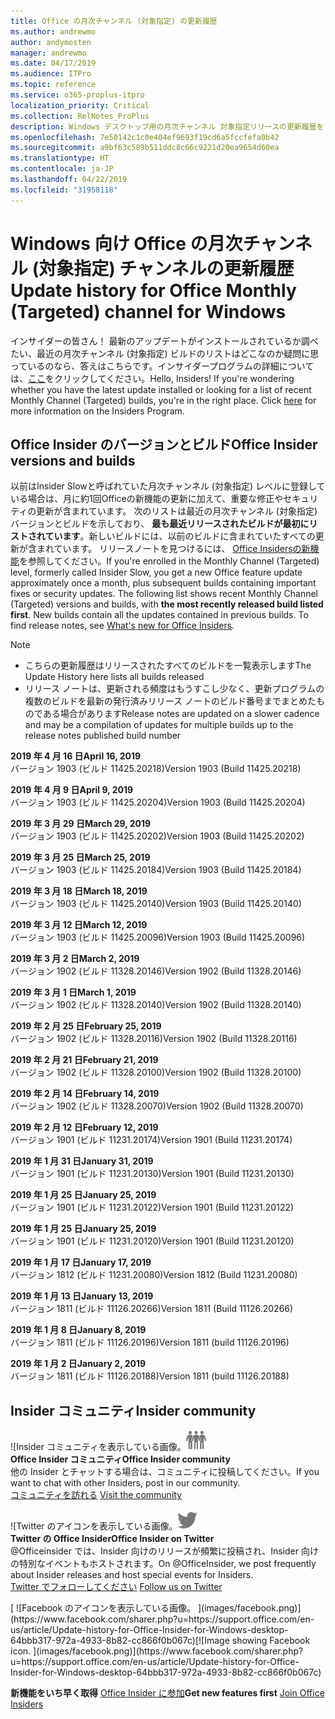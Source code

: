 ```yaml
---
title: Office の月次チャンネル (対象指定) の更新履歴
ms.author: andrewmo
author: andymosten
manager: andrewmo
ms.date: 04/17/2019
ms.audience: ITPro
ms.topic: reference
ms.service: o365-proplus-itpro
localization_priority: Critical
ms.collection: RelNotes_ProPlus
description: Windows デスクトップ用の月次チャンネル 対象指定リリースの更新履歴を Insider の皆様に提供します。
ms.openlocfilehash: 7e50142c1c0e404ef9693f19cd6a5fccfefa0b42
ms.sourcegitcommit: a9bf63c589b511ddc8c66c9221d20ea9654d60ea
ms.translationtype: HT
ms.contentlocale: ja-JP
ms.lasthandoff: 04/22/2019
ms.locfileid: "31958118"
---
```

# <a name="update-history-for-office-monthly-targeted-channel-for-windows"></a><span data-ttu-id="919db-103">Windows 向け Office の月次チャンネル (対象指定) チャンネルの更新履歴</span><span class="sxs-lookup"><span data-stu-id="919db-103">Update history for Office Monthly (Targeted) channel for Windows</span></span>

<span data-ttu-id="919db-p101">インサイダーの皆さん！ 最新のアップデートがインストールされているか調べたい、最近の月次チャンネル (対象指定) ビルドのリストはどこなのか疑問に思っているのなら、答えはこちらです。インサイダープログラムの詳細については、[ここ](https://insider.office.com/)をクリックしてください。</span><span class="sxs-lookup"><span data-stu-id="919db-p101">Hello, Insiders! If you're wondering whether you have the latest update installed or looking for a list of recent Monthly Channel (Targeted) builds, you're in the right place. Click [here](https://insider.office.com/) for more information on the Insiders Program.</span></span>

## <a name="office-insider-versions-and-builds"></a><span data-ttu-id="919db-107">Office Insider のバージョンとビルド</span><span class="sxs-lookup"><span data-stu-id="919db-107">Office Insider versions and builds</span></span>

<span data-ttu-id="919db-p102">以前はInsider Slowと呼ばれていた月次チャンネル (対象指定) レベルに登録している場合は、月に約1回Officeの新機能の更新に加えて、重要な修正やセキュリティの更新が含まれています。 次のリストは最近の月次チャンネル (対象指定) バージョンとビルドを示しており、 **最も最近リリースされたビルドが最初にリストされています**。新しいビルドには、以前のビルドに含まれていたすべての更新が含まれています。 リリースノートを見つけるには、 [Office Insidersの新機能](https://support.office.com/ja-JP/article/what-s-new-for-office-insiders-c152d1e2-96ff-4ce9-8c14-e74e13847a24)を参照してください。</span><span class="sxs-lookup"><span data-stu-id="919db-p102">If you're enrolled in the Monthly Channel (Targeted) level, formerly called Insider Slow, you get a new Office feature update approximately once a month, plus subsequent builds containing important fixes or security updates. The following list shows recent Monthly Channel (Targeted) versions and builds, with **the most recently released build listed first**. New builds contain all the updates contained in previous builds. To find release notes, see [What's new for Office Insiders](https://support.office.com/ja-JP/article/what-s-new-for-office-insiders-c152d1e2-96ff-4ce9-8c14-e74e13847a24).</span></span>

> [!NOTE]
> - <span data-ttu-id="919db-112">こちらの更新履歴はリリースされたすべてのビルドを一覧表示します</span><span class="sxs-lookup"><span data-stu-id="919db-112">The Update History here lists all builds released</span></span>
> - <span data-ttu-id="919db-113">リリース ノートは、更新される頻度はもうすこし少なく、更新プログラムの複数のビルドを最新の発行済みリリース ノートのビルド番号までまとめたものである場合があります</span><span class="sxs-lookup"><span data-stu-id="919db-113">Release notes are updated on a slower cadence and may be a compilation of updates for multiple builds up to the release notes published build number</span></span>

[//]: # (削除禁止)

<span data-ttu-id="919db-115">**2019 年 4 月 16 日**</span><span class="sxs-lookup"><span data-stu-id="919db-115">**April 16, 2019**</span></span><br/>
<span data-ttu-id="919db-116">バージョン 1903 (ビルド 11425.20218)</span><span class="sxs-lookup"><span data-stu-id="919db-116">Version 1903 (Build 11425.20218)</span></span><br/>

<span data-ttu-id="919db-117">**2019 年 4 月 9 日**</span><span class="sxs-lookup"><span data-stu-id="919db-117">**April 9, 2019**</span></span><br/>
<span data-ttu-id="919db-118">バージョン 1903 (ビルド 11425.20204)</span><span class="sxs-lookup"><span data-stu-id="919db-118">Version 1903 (Build 11425.20204)</span></span><br/>

<span data-ttu-id="919db-119">**2019 年 3 月 29 日**</span><span class="sxs-lookup"><span data-stu-id="919db-119">**March 29, 2019**</span></span><br/> <span data-ttu-id="919db-120">バージョン 1903 (ビルド 11425.20202)</span><span class="sxs-lookup"><span data-stu-id="919db-120">Version 1903 (Build 11425.20202)</span></span><br/>

<span data-ttu-id="919db-121">**2019 年 3 月 25 日**</span><span class="sxs-lookup"><span data-stu-id="919db-121">**March 25, 2019**</span></span><br/> <span data-ttu-id="919db-122">バージョン 1903 (ビルド 11425.20184)</span><span class="sxs-lookup"><span data-stu-id="919db-122">Version 1903 (Build 11425.20184)</span></span><br/>

<span data-ttu-id="919db-123">**2019 年 3 月 18 日**</span><span class="sxs-lookup"><span data-stu-id="919db-123">**March 18, 2019**</span></span><br/> <span data-ttu-id="919db-124">バージョン 1903 (ビルド 11425.20140)</span><span class="sxs-lookup"><span data-stu-id="919db-124">Version 1903 (Build 11425.20140)</span></span><br/>

<span data-ttu-id="919db-125">**2019 年 3 月 12 日**</span><span class="sxs-lookup"><span data-stu-id="919db-125">**March 12, 2019**</span></span><br/> <span data-ttu-id="919db-126">バージョン 1903 (ビルド 11425.20096)</span><span class="sxs-lookup"><span data-stu-id="919db-126">Version 1903 (Build 11425.20096)</span></span><br/>

<span data-ttu-id="919db-127">**2019 年 3 月 2 日**</span><span class="sxs-lookup"><span data-stu-id="919db-127">**March 2, 2019**</span></span><br/> <span data-ttu-id="919db-128">バージョン 1902 (ビルド 11328.20146)</span><span class="sxs-lookup"><span data-stu-id="919db-128">Version 1902 (Build 11328.20146)</span></span><br/>

<span data-ttu-id="919db-129">**2019 年 3 月 1 日**</span><span class="sxs-lookup"><span data-stu-id="919db-129">**March 1, 2019**</span></span><br/> <span data-ttu-id="919db-130">バージョン 1902 (ビルド 11328.20140)</span><span class="sxs-lookup"><span data-stu-id="919db-130">Version 1902 (Build 11328.20140)</span></span><br/>

<span data-ttu-id="919db-131">**2019 年 2 月 25 日**</span><span class="sxs-lookup"><span data-stu-id="919db-131">**February 25, 2019**</span></span><br/> <span data-ttu-id="919db-132">バージョン 1902 (ビルド 11328.20116)</span><span class="sxs-lookup"><span data-stu-id="919db-132">Version 1902 (Build 11328.20116)</span></span><br/>

<span data-ttu-id="919db-133">**2019 年 2 月 21 日**</span><span class="sxs-lookup"><span data-stu-id="919db-133">**February 21, 2019**</span></span><br/> <span data-ttu-id="919db-134">バージョン 1902 (ビルド 11328.20100)</span><span class="sxs-lookup"><span data-stu-id="919db-134">Version 1902 (Build 11328.20100)</span></span><br/>

<span data-ttu-id="919db-135">**2019 年 2 月 14 日**</span><span class="sxs-lookup"><span data-stu-id="919db-135">**February 14, 2019**</span></span><br/> <span data-ttu-id="919db-136">バージョン 1902 (ビルド 11328.20070)</span><span class="sxs-lookup"><span data-stu-id="919db-136">Version 1902 (Build 11328.20070)</span></span><br/>

<span data-ttu-id="919db-137">**2019 年 2 月 12 日**</span><span class="sxs-lookup"><span data-stu-id="919db-137">**February 12, 2019**</span></span><br/> <span data-ttu-id="919db-138">バージョン 1901 (ビルド 11231.20174)</span><span class="sxs-lookup"><span data-stu-id="919db-138">Version 1901 (Build 11231.20174)</span></span><br/>

<span data-ttu-id="919db-139">**2019 年 1 月 31 日**</span><span class="sxs-lookup"><span data-stu-id="919db-139">**January 31, 2019**</span></span><br/> <span data-ttu-id="919db-140">バージョン 1901 (ビルド 11231.20130)</span><span class="sxs-lookup"><span data-stu-id="919db-140">Version 1901 (Build 11231.20130)</span></span><br/> 

<span data-ttu-id="919db-141">**2019 年 1 月 25 日**</span><span class="sxs-lookup"><span data-stu-id="919db-141">**January 25, 2019**</span></span><br/> <span data-ttu-id="919db-142">バージョン 1901 (ビルド 11231.20122)</span><span class="sxs-lookup"><span data-stu-id="919db-142">Version 1901 (Build 11231.20122)</span></span><br/> 

<span data-ttu-id="919db-143">**2019 年 1 月 25 日**</span><span class="sxs-lookup"><span data-stu-id="919db-143">**January 25, 2019**</span></span><br/> <span data-ttu-id="919db-144">バージョン 1901 (ビルド 11231.20120)</span><span class="sxs-lookup"><span data-stu-id="919db-144">Version 1901 (Build 11231.20120)</span></span><br/> 

<span data-ttu-id="919db-145">**2019 年 1 月 17 日**</span><span class="sxs-lookup"><span data-stu-id="919db-145">**January 17, 2019**</span></span><br/> <span data-ttu-id="919db-146">バージョン 1812 (ビルド 11231.20080)</span><span class="sxs-lookup"><span data-stu-id="919db-146">Version 1812 (Build 11231.20080)</span></span><br/> 

<span data-ttu-id="919db-147">**2019 年 1 月 13 日**</span><span class="sxs-lookup"><span data-stu-id="919db-147">**January 13, 2019**</span></span><br/> <span data-ttu-id="919db-148">バージョン 1811 (ビルド 11126.20266)</span><span class="sxs-lookup"><span data-stu-id="919db-148">Version 1811 (Build 11126.20266)</span></span><br/>

<span data-ttu-id="919db-149">**2019 年 1 月 8 日**</span><span class="sxs-lookup"><span data-stu-id="919db-149">**January 8, 2019**</span></span><br/> <span data-ttu-id="919db-150">バージョン 1811 (ビルド 11126.20196)</span><span class="sxs-lookup"><span data-stu-id="919db-150">Version 1811 (build 11126.20196)</span></span><br/> 

<span data-ttu-id="919db-151">**2019 年 1 月 2 日**</span><span class="sxs-lookup"><span data-stu-id="919db-151">**January 2, 2019**</span></span><br/> <span data-ttu-id="919db-152">バージョン 1811 (ビルド 11126.20188)</span><span class="sxs-lookup"><span data-stu-id="919db-152">Version 1811 (build 11126.20188)</span></span><br/> 


## <a name="insider-community"></a><span data-ttu-id="919db-153">Insider コミュニティ</span><span class="sxs-lookup"><span data-stu-id="919db-153">Insider community</span></span>

<span data-ttu-id="919db-154">![Insider コミュニティを表示している画像。</span><span class="sxs-lookup"><span data-stu-id="919db-154">![Image showing insider community.</span></span> ](images/insidercommunity.png)<br/>
<span data-ttu-id="919db-155">**Office Insider コミュニティ**</span><span class="sxs-lookup"><span data-stu-id="919db-155">**Office Insider community**</span></span><br/> <span data-ttu-id="919db-156">他の Insider とチャットする場合は、コミュニティに投稿してください。</span><span class="sxs-lookup"><span data-stu-id="919db-156">If you want to chat with other Insiders, post in our community.</span></span><br/><span data-ttu-id="919db-157"> 
[コミュニティを訪れる](https://go.microsoft.com/fwlink/?linkid=843493)</span><span class="sxs-lookup"><span data-stu-id="919db-157"> 
[Visit the community](https://go.microsoft.com/fwlink/?linkid=843493)</span></span><br/> 

<span data-ttu-id="919db-158">![Twitter のアイコンを表示している画像。</span><span class="sxs-lookup"><span data-stu-id="919db-158">![Image showing twitter icon.</span></span> ](images/twitter.png)<br/>
<span data-ttu-id="919db-159">**Twitter の Office Insider**</span><span class="sxs-lookup"><span data-stu-id="919db-159">**Office Insider on Twitter**</span></span><br/> <span data-ttu-id="919db-160">@Officeinsider では、Insider 向けのリリースが頻繁に投稿され、Insider 向けの特別なイベントもホストされます。</span><span class="sxs-lookup"><span data-stu-id="919db-160">On @OfficeInsider, we post frequently about Insider releases and host special events for Insiders.</span></span><br/><span data-ttu-id="919db-161"> 
[Twitter でフォローしてください](https://go.microsoft.com/fwlink/?linkid=717717)</span><span class="sxs-lookup"><span data-stu-id="919db-161"> 
[Follow us on Twitter](https://go.microsoft.com/fwlink/?linkid=717717)</span></span><br/> 

<span data-ttu-id="919db-162">
  [
  ![Facebook のアイコンを表示している画像。 ](images/facebook.png)](https://www.facebook.com/sharer.php?u=https://support.office.com/en-us/article/Update-history-for-Office-Insider-for-Windows-desktop-64bbb317-972a-4933-8b82-cc866f0b067c)</span><span class="sxs-lookup"><span data-stu-id="919db-162">[![Image showing Facebook icon. ](images/facebook.png)](https://www.facebook.com/sharer.php?u=https://support.office.com/en-us/article/Update-history-for-Office-Insider-for-Windows-desktop-64bbb317-972a-4933-8b82-cc866f0b067c)</span></span>       


<span data-ttu-id="919db-163">**新機能をいち早く取得**
[Office Insider に参加](https://insider.office.com/)</span><span class="sxs-lookup"><span data-stu-id="919db-163">**Get new features first**
[Join Office Insiders](https://insider.office.com/)</span></span>